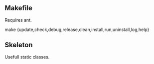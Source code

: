 ## Makefile

Requires ant.

make {update,check,debug,release,clean,install,run,uninstall,log,help}

## Skeleton

Usefull static classes.

